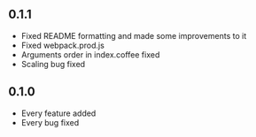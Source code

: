 ## 0.1.1
* Fixed README formatting and made some improvements to it
* Fixed webpack.prod.js
* Arguments order in index.coffee fixed
* Scaling bug fixed

## 0.1.0
* Every feature added
* Every bug fixed

